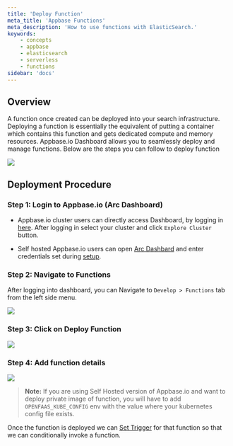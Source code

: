 ```yaml
---
title: 'Deploy Function'
meta_title: 'Appbase Functions'
meta_description: 'How to use functions with ElasticSearch.'
keywords:
    - concepts
    - appbase
    - elasticsearch
    - serverless
    - functions
sidebar: 'docs'
---
```


## Overview

A function once created can be deployed into your search infrastructure. Deploying a function is essentially the equivalent of putting a container which contains this function and gets dedicated compute and memory resources. Appbase.io Dashboard allows you to seamlessly deploy and manage functions. Below are the steps you can follow to deploy function

![](https://www.dropbox.com/s/olwgd2t8ep1mww4/Screenshot%202020-01-31%2023.57.26.png?raw=1)

## Deployment Procedure

### Step 1: Login to Appbase.io (Arc Dashboard)

-   Appbase.io cluster users can directly access Dashboard, by logging in [here](https://dashboard.appbase.io). After logging in select your cluster and click `Explore Cluster` button.

-   Self hosted Appbase.io users can open [Arc Dashbard](https://arc-dashboard.appbase.io) and enter credentials set during [setup](https://docs.appbase.io/docs/hosting/BYOC/#accessing-arc-dashboard-1).

### Step 2: Navigate to Functions

After logging into dashboard, you can Navigate to `Develop > Functions` tab from the left side menu.

![](https://www.dropbox.com/s/bznciixl09uk5yx/Screenshot%202020-01-31%2009.22.26.png?raw=1)

### Step 3: Click on **Deploy Function**

![](https://www.dropbox.com/s/p4wzzfr8e9n08z8/Screenshot%202020-01-31%2009.17.34.png?raw=1)

### Step 4: Add function details

![](https://www.dropbox.com/s/u1arrqa3nhtriv6/Screenshot%202020-01-31%2009.37.24.png?raw=1)

> **Note:** If you are using Self Hosted version of Appbase.io and want to deploy private image of function, you will have to add `OPENFAAS_KUBE_CONFIG` env with the value where your kubernetes config file exists.

Once the function is deployed we can [Set Trigger](/docs/search/Functions/trigger) for that function so that we can conditionally invoke a function.

